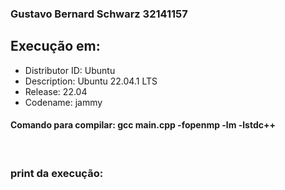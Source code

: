 ### Gustavo Bernard Schwarz 32141157

## Execução em: 
 - Distributor ID: Ubuntu
 - Description:    Ubuntu 22.04.1 LTS
 - Release:        22.04
 - Codename:       jammy

#### Comando para compilar: gcc main.cpp -fopenmp -lm -lstdc++

<br>

### print da execução:

[](execucao.png)
